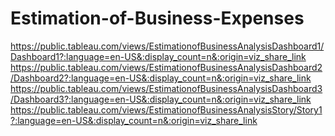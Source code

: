 # Estimation-of-Business-Expenses
https://public.tableau.com/views/EstimationofBusinessAnalysisDashboard1/Dashboard1?:language=en-US&:display_count=n&:origin=viz_share_link
https://public.tableau.com/views/EstimationofBusinessAnalysisDashboard2/Dashboard2?:language=en-US&:display_count=n&:origin=viz_share_link
https://public.tableau.com/views/EstimationofBusinessAnalysisDashboard3/Dashboard3?:language=en-US&:display_count=n&:origin=viz_share_link
https://public.tableau.com/views/EstimationofBusinessAnalysisStory/Story1?:language=en-US&:display_count=n&:origin=viz_share_link

